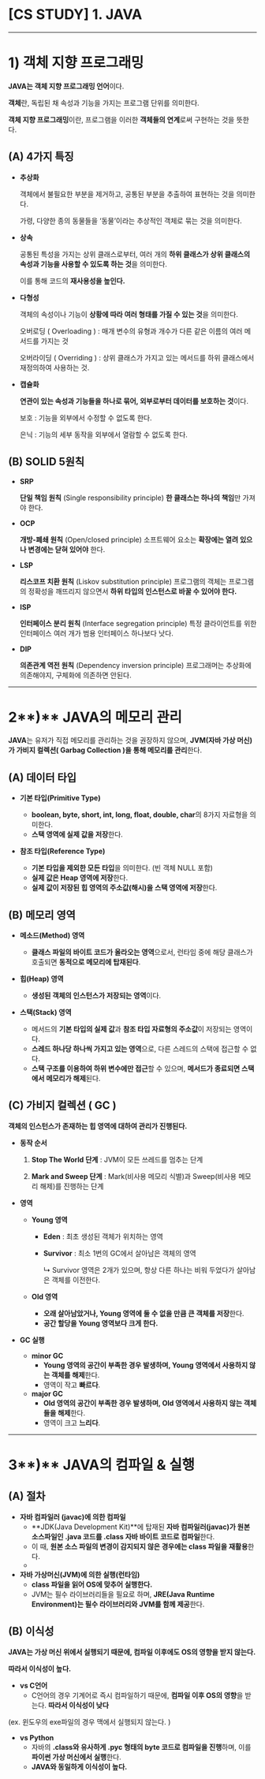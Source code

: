 # [CS STUDY] 1. JAVA

---

# **1) 객체 지향 프로그래밍**

**JAVA는 객체 지향 프로그래밍 언어**이다.

**객체**란, 독립된 채 속성과 기능을 가지는 프로그램 단위를 의미한다.

**객체 지향 프로그래밍**이란, 프로그램을 이러한 **객체들의 연계**로써 구현하는 것을 뜻한다.

 

## (A) 4가지 특징

- **추상화**
    
    객체에서 불필요한 부분을 제거하고, 공통된 부분을 추출하여 표현하는 것을 의미한다.
    
    가령, 다양한 종의 동물들을 ‘동물’이라는 추상적인 객체로 묶는 것을 의미한다.
    
- **상속**
    
    공통된 특성을 가지는 상위 클래스로부터, 여러 개의 **하위 클래스가 상위 클래스의 속성과 기능을 사용할 수 있도록 하는 것**을 의미한다.
    
    이를 통해 코드의 **재사용성을 높인다.**
    
- **다형성**
    
    객체의 속성이나 기능이 **상황에 따라 여러 형태를 가질 수 있는 것**을 의미한다.
    
    오버로딩 ( Overloading ) : 매개 변수의 유형과 개수가 다른 같은 이름의 여러 메서드를 가지는 것
    
    오버라이딩 ( Overriding ) : 상위 클래스가 가지고 있는 메서드를 하위 클래스에서 재정의하여 사용하는 것.
    
- **캡슐화**
    
    **연관이 있는 속성과 기능들을 하나로 묶어, 외부로부터 데이터를 보호하는 것**이다.
    
    보호 : 기능을 외부에서 수정할 수 없도록 한다.
    
    은닉 : 기능의 세부 동작을 외부에서 열람할 수 없도록 한다.
    

## (B) SOLID 5원칙

- **SRP**
    
    **단일 책임 원칙** (Single responsibility principle)
    **한 클래스는 하나의 책임**만 가져야 한다.
    
- **OCP**
    
    **개방-폐쇄 원칙** (Open/closed principle)
    소프트웨어 요소는 **확장에는 열려 있으나 변경에는 닫혀 있어야** 한다.
    
- **LSP**
    
    **리스코프 치환 원칙** (Liskov substitution principle)
    프로그램의 객체는 프로그램의 정확성을 깨뜨리지 않으면서 **하위 타입의 인스턴스로 바꿀 수 있어야 한다.**
    
- **ISP**
    
    **인터페이스 분리 원칙** (Interface segregation principle)
    특정 클라이언트를 위한 인터페이스 여러 개가 범용 인터페이스 하나보다 낫다.
    
- **DIP**
    
    **의존관계 역전 원칙** (Dependency inversion principle)
    프로그래머는 추상화에 의존해야지, 구체화에 의존하면 안된다.
    

---

# 2**)** JAVA의 메모리 관리

**JAVA**는 유저가 직접 메모리를 관리하는 것을 권장하지 않으며, **JVM(자바 가상 머신)가 가비지 컬렉션( Garbag Collection )을 통해 메모리를 관리**한다.

## (A) 데이터 타입

- **기본 타입(Primitive Type)**
    - **boolean, byte, short, int, long, float, double, char**의 8가지 자료형을 의미한다.
    - **스택 영역에 실제 값을 저장**한다.

- **참조 타입(Reference Type)**
    - **기본 타입을 제외한 모든 타입**을 의미한다. (빈 객체 NULL 포함)
    - **실제 값은 Heap 영역에 저장**한다.
    - **실제 값이 저장된 힙 영역의 주소값(해시)을 스택 영역에 저장**한다.

## (B) 메모리 영역

- **메소드(Method) 영역**
    - **클래스 파일의 바이트 코드가 올라오는 영역**으로서, 런타임 중에 해당 클래스가 호출되면 **동적으로 메모리에 탑재된다**.

- **힙(Heap) 영역**
    - **생성된 객체의 인스턴스가 저장되는 영역**이다.

- **스택(Stack) 영역**
    - 메서드의 **기본 타입의 실제 값**과 **참조 타입 자료형의 주소값**이 저장되는 영역이다.
    - **스레드 하나당 하나씩 가지고 있는 영역**으로, 다른 스레드의 스택에 접근할 수 없다.
    - **스택 구조를 이용하여 하위 변수에만 접근**할 수 있으며, **메서드가 종료되면 스택에서 메모리가 해제**된다.

## (C) 가비지 컬렉션 ( GC )

**객체의 인스턴스가 존재하는 힙 영역에 대하여 관리가 진행된다.**

- **동작 순서**
    
    1) **Stop The World 단계** : JVM이 모든 쓰레드를 멈추는 단계
    
    2) **Mark and Sweep 단계** : Mark(비사용 메모리 식별)과 Sweep(비사용 메모리 해제)를 진행하는 단계
    
- **영역**
    - **Young 영역**
        - **Eden** : 최초 생성된 객체가 위치하는 영역
        - **Survivor** : 최소 1번의 GC에서 살아남은 객체의 영역
            
            ↳ Survivor 영역은 2개가 있으며, 항상 다른 하나는 비워 두었다가 살아남은 객체를 이전한다.
            
    - **Old 영역**
        - **오래 살아남았거나, Young 영역에 둘 수 없을 만큼 큰 객체를 저장**한다.
        - **공간 할당을 Young 영역보다 크게 한다.**

- **GC 실행**
    - **minor GC**
        - **Young 영역의 공간이 부족한 경우 발생하며, Young 영역에서 사용하지 않는 객체를 해제**한다.
        - 영역이 작고 **빠르다**.
    - **major GC**
        - **Old 영역의 공간이 부족한 경우 발생하며, Old 영역에서 사용하지 않는 객체들을 해제**한다.
        - 영역이 크고 **느리다**.

---

# 3**)** JAVA의 컴파일 & 실행

## (A) 절차

- **자바 컴파일러 (javac)에 의한 컴파일**
    - **JDK(Java Development Kit)**에 탑재된 **자바 컴파일러(javac)가 원본 소스파일인 .java 코드를 .class 자바 바이트 코드로 컴파일**한다.
    - 이 때, **원본 소스 파일의 변경이 감지되지 않은 경우에는 class 파일을 재활용**한다.
    - 
- **자바 가상머신(JVM)에 의한 실행(런타임)**
    - **class 파일을 읽어 OS에 맞추어 실행한다.**
    - JVM는 필수 라이브러리들을 필요로 하며, **JRE(Java Runtime Environment)는 필수 라이브러리와 JVM를 함께 제공**한다.

## (B) 이식성

**JAVA는 가상 머신 위에서 실행되기 때문에, 컴파일 이후에도 OS의 영향을 받지 않는다.**

**따라서 이식성이 높다.**

- **vs C언어**
    - C언어의 경우 기계어로 즉시 컴파일하기 때문에, **컴파일 이후 OS의 영향**을 받는다. **따라서 이식성이 낮다**

(ex. 윈도우의 exe파일의 경우 맥에서 실행되지 않는다. ) 

- **vs Python**
    - 자바의 **.class와 유사하게 .pyc 형태의 byte 코드로 컴파일을 진행**하며, 이를 **파이썬 가상 머신에서 실행**한다.
    - **JAVA와 동일하게 이식성이 높다.**
